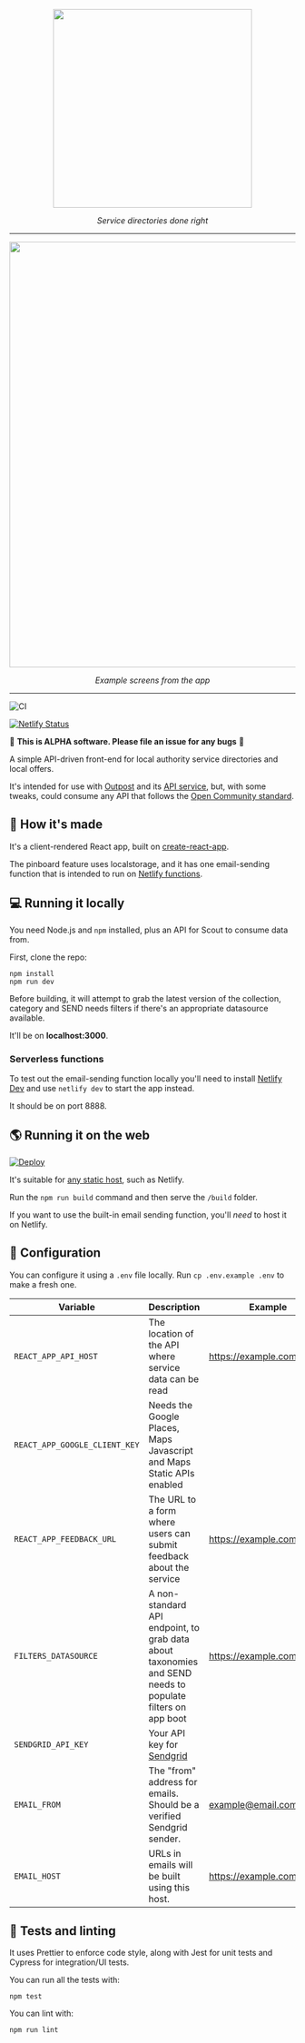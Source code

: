 <p align="center">
    <a href="https://outpost-staging.herokuapp.com/">
        <img src="https://github.com/wearefuturegov/scout-x/blob/master/public/scout.png?raw=true" width="350px" />               
    </a>
</p>
  
<p align="center">
    <em>Service directories done right</em>         
</p>

---

<p align="center">
   <img src="https://github.com/wearefuturegov/scout-x/raw/master/public/examples.jpg?raw=true" width="750px" />     
</p>
<p align="center">
   <em>Example screens from the app</em>         
</p>

---

![CI](https://github.com/wearefuturegov/scout-x/workflows/CI/badge.svg)

[![Netlify Status](https://api.netlify.com/api/v1/badges/27801f71-59f2-4186-9587-9a2669e7edb2/deploy-status)](https://app.netlify.com/sites/hungry-wozniak-46471f/deploys)

🚨 **This is ALPHA software. Please file an issue for any bugs** 🚨

A simple API-driven front-end for local authority service directories and local offers.

It's intended for use with [Outpost](https://github.com/wearefuturegov/outpost) and its [API service](https://github.com/wearefuturegov/outpost-api-service/), but, with some tweaks, could consume any API that follows the [Open Community standard](https://opencommunity.org.uk/).

## 🧱 How it's made

It's a client-rendered React app, built on [create-react-app](https://create-react-app.dev/).

The pinboard feature uses localstorage, and it has one email-sending function that is intended to run on [Netlify functions](https://www.netlify.com/products/functions/).

## 💻 Running it locally

You need Node.js and `npm` installed, plus an API for Scout to consume data from.

First, clone the repo:

```
npm install
npm run dev
```

Before building, it will attempt to grab the latest version of the collection, category and SEND needs filters if there's an appropriate datasource available.

It'll be on **localhost:3000**.

### Serverless functions

To test out the email-sending function locally you'll need to install [Netlify Dev](https://www.netlify.com/products/dev/) and use `netlify dev` to start the app instead.

It should be on port 8888.

## 🌎 Running it on the web

[![Deploy](https://www.netlify.com/img/deploy/button.svg)](https://app.netlify.com/start/deploy?repository=https://github.com/wearefuturegov/scout-x)

It's suitable for [any static host](https://facebook.github.io/create-react-app/docs/deployment), such as Netlify.

Run the `npm run build` command and then serve the `/build` folder.

If you want to use the built-in email sending function, you'll _need_ to host it on Netlify.

## 🧬 Configuration

You can configure it using a `.env` file locally. Run `cp .env.example .env` to make a fresh one.

| Variable                      | Description                                                                                               | Example                    | Required?                    |
| ----------------------------- | --------------------------------------------------------------------------------------------------------- | -------------------------- | ---------------------------- |
| `REACT_APP_API_HOST`          | The location of the API where service data can be read                                                    | https://example.com/api/v1 | Yes                          |
| `REACT_APP_GOOGLE_CLIENT_KEY` | Needs the Google Places, Maps Javascript and Maps Static APIs enabled                                     |                            | Yes, for map features        |
| `REACT_APP_FEEDBACK_URL`      | The URL to a form where users can submit feedback about the service                                       | https://example.com        | Yes, for feedback form links |
| `FILTERS_DATASOURCE`          | A non-standard API endpoint, to grab data about taxonomies and SEND needs to populate filters on app boot | https://example.com/api/v1 | No                           |
| `SENDGRID_API_KEY`            | Your API key for [Sendgrid](https://sendgrid.com/docs/ui/account-and-settings/api-keys/)                  |                            | Yes, for email features      |
| `EMAIL_FROM`                  | The "from" address for emails. Should be a verified Sendgrid sender.                                      | example@email.com          | Yes, for email features      |
| `EMAIL_HOST`                  | URLs in emails will be built using this host.                                                             | https://example.com        | Yes, for email features      |

## 🧪 Tests and linting

It uses Prettier to enforce code style, along with Jest for unit tests and Cypress for integration/UI tests.

You can run all the tests with:

```
npm test
```

You can lint with:

```
npm run lint
```
